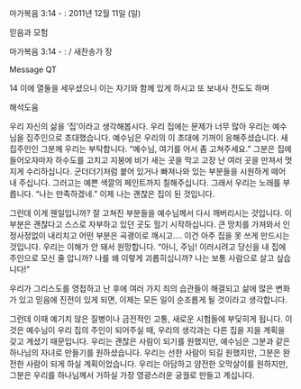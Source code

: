 마가복음 3:14 - : 
2011년 12월 11일 (일)

믿음과 모험



마가복음 3:14 - : / 새찬송가  장


Message QT

14 이에 열둘을 세우셨으니 이는 자기와 함께 있게 하시고 또 보내사 전도도 하며

해석도움




우리 자신의 삶을 ‘집’이라고 생각해봅시다. 우리 집에는 문제가 너무 많아 우리는 예수님을 집주인으로 초대했습니다. 예수님은 우리의 이 초대에 기꺼이 응해주셨습니다. 새 집주인인 그분께 우리는 부탁합니다.
“예수님, 여기를 어서 좀 고쳐주세요.”
그분은 집에 들어오자마자 하수도를 고치고 지붕에 비가 새는 곳을 막고 고장 난 여러 곳을 만져서 멋지게 수리하십니다. 군더더기처럼 붙어 있거나 빠져나와 있는 부분들을 시원하게 떼어 내 주십니다. 그러고는 예쁜 색깔의 페인트까지 칠해주십니다. 그래서 우리는 노래를 부릅니다.
“나는 만족하겠네.”
이제 나는 괜찮은 집이 된 것입니다.

그런데 이게 웬일입니까? 잘 고쳐진 부분들을 예수님께서 다시 깨버리시는 것입니다. 이 부분은 괜찮다고 스스로 자부하고 있던 곳도 헐기 시작하십니다. 큰 망치를 가져와서 인정사정없이 내리치고 어떤 부분은 곡괭이로 깨시고…. 이건 아주 집을 못 쓰게 만드시는 것입니다. 우리는 이해가 안 돼서 원망합니다.
“아니, 주님! 이러시려고 당신을 내 집에 주인으로 모신 줄 압니까? 나를 왜 이렇게 괴롭히십니까? 나는 보통 사람으로 살고 싶습니다!”

우리가 그리스도를 영접하고 난 후에 여러 가지 죄의 습관들이 해결되고 삶에 많은 변화가 있고 믿음에 진전이 있게 되면, 이제는 모든 일이 순조롭게 될 것이라고 생각합니다.

그런데 이때 예기치 않은 질병이나 금전적인 고통, 새로운 시험들에 부딪히게 됩니다. 이것은 예수님이 우리 집의 주인이 되어주실 때, 우리의 생각과는 다른 집을 지을 계획을 갖고 계셨기 때문입니다. 우리는 괜찮은 사람이 되기를 원했지만, 예수님은 그분과 같은 하나님의 자녀로 만들기를 원하셨습니다. 우리는 선한 사람이 되길 원했지만, 그분은 완전한 사람이 되게 하실 계획이었습니다. 우리는 아담하고 얌전한 오막살이를 원하지만, 그분은 우리를 하나님께서 거하실 가장 영광스러운 궁궐로 만들고 계십니다.